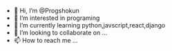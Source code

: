 - 👋 Hi, I’m @Progshokun
- 👀 I’m interested in programing 
- 🌱 I’m currently learning python,javscript,react,django
- 💞️ I’m looking to collaborate on ...
- 📫 How to reach me ...

<!---
Progshokun/Progshokun is a ✨ special ✨ repository because its `README.md` (this file) appears on your GitHub profile.
You can click the Preview link to take a look at your changes.
--->
